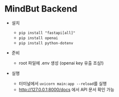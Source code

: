 # MindBut Backend

* 설치
    * `pip install "fastapi[all]"`
    * `pip install openai`
    * `pip install python-dotenv`


* 준비
    * root 파일에 .env 생성 (openai key 유출 조심!)


* 실행
    * 터미널에서 `uvicorn main:app --reload`를 실행
    * <http://127.0.0.1:8000/docs> 에서 API 문서 확인 가능